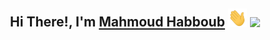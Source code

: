 <h2 align="center">Hi There!, I'm <a href="https://github.com/M7moudHabboub">Mahmoud Habboub</a>
  <img width="30px"src="https://raw.githubusercontent.com/ABSphreak/ABSphreak/master/gifs/Hi.gif">
  <img height="30px"src="https://emojis.slackmojis.com/emojis/images/1531849430/4246/blob-sunglasses.gif?1531849430">
</h2>
<!--
<img src="https://github.com/sciencepal/sciencepal/blob/master/assets/life_balance.gif" alt="side Image" align="center" width="300" height="auto" />
<img src="https://user-images.githubusercontent.com/73097560/115834477-dbab4500-a447-11eb-908a-139a6edaec5c.gif">


<img height="40px" src="https://emojis.slackmojis.com/emojis/images/1643510988/48671/android-eyes.gif?1643510988">
<img height="40px" src="https://emojis.slackmojis.com/emojis/images/1693998430/68449/androiddd.gif?1693998430">

<p align="left"> <img src="https://komarev.com/ghpvc/?username=M7moudHabboub" alt="M7moudHabboub" /> </p>
<img src = "https://github-readme-stats.vercel.app/api/top-langs/?username=M7moudHabboub&layout=compact">
[![ProfileViews](https://komarev.com/ghpvc/?username=M7moudHabboub&color=red&style=flat)](https://komarev.com/ghpvc/?username=M7moudHabboub)
 -->
<!-- [![wakatime](https://wakatime.com/badge/user/eafdbba4-cec2-4c99-8cd5-5fc36bb00274.svg)](https://wakatime.com/@eafdbba4-cec2-4c99-8cd5-5fc36bb00274) -->

<!--
**M7moudHabboub/M7moudHabboub** is a ✨ _special_ ✨ repository because its `README.md` (this file) appears on your GitHub profile.

Here are some ideas to get you started:

- 🔭 I’m currently working on ...
- 🌱 I’m currently learning ...
- 👯 I’m looking to collaborate on ...
- 🤔 I’m looking for help with ...
- 💬 Ask me about ...
- 📫 How to reach me: ...
- 😄 Pronouns: ...
- ⚡ Fun fact: ...
--> 
<!-- 
&nbsp; -> space
<br/> -> new line


[![Readme Quotes](https://quotes-github-readme.vercel.app/api?type=vertical&quote=Talk&nbsp;is&nbsp;cheap<br/>Show&nbsp;me&nbsp;the&nbsp;code&author=Linus&nbsp;Torvalds)]()

-->
